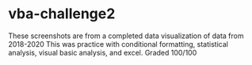 # vba-challenge2

These screenshots are from a completed data visualization of data from 2018-2020
This was practice with conditional formatting, statistical analysis, visual basic analysis, and excel. 
Graded 100/100
